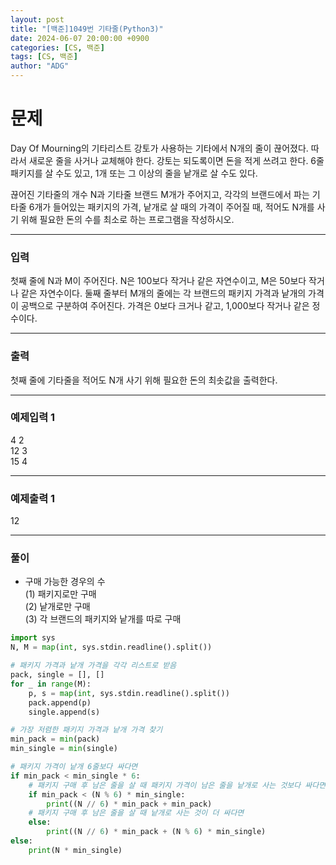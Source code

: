 ```yaml
---
layout: post
title: "[백준]1049번 기타줄(Python3)"
date: 2024-06-07 20:00:00 +0900
categories: [CS, 백준]
tags: [CS, 백준]
author: "ADG"
---
```


# 문제

Day Of Mourning의 기타리스트 강토가 사용하는 기타에서 N개의 줄이 끊어졌다. 따라서 새로운 줄을 사거나 교체해야 한다. 강토는 되도록이면 돈을 적게 쓰려고 한다. 6줄 패키지를 살 수도 있고, 1개 또는 그 이상의 줄을 낱개로 살 수도 있다.

끊어진 기타줄의 개수 N과 기타줄 브랜드 M개가 주어지고, 각각의 브랜드에서 파는 기타줄 6개가 들어있는 패키지의 가격, 낱개로 살 때의 가격이 주어질 때, 적어도 N개를 사기 위해 필요한 돈의 수를 최소로 하는 프로그램을 작성하시오.

---
### 입력

첫째 줄에 N과 M이 주어진다. N은 100보다 작거나 같은 자연수이고, M은 50보다 작거나 같은 자연수이다. 둘째 줄부터 M개의 줄에는 각 브랜드의 패키지 가격과 낱개의 가격이 공백으로 구분하여 주어진다. 가격은 0보다 크거나 같고, 1,000보다 작거나 같은 정수이다.

---
### 출력

첫째 줄에 기타줄을 적어도 N개 사기 위해 필요한 돈의 최솟값을 출력한다.

---
### 예제입력 1

4 2  
12 3  
15 4  

---
### 예제출력 1

12

---
### 풀이
- 구매 가능한 경우의 수  
  (1) 패키지로만 구매  
  (2) 낱개로만 구매  
  (3) 각 브랜드의 패키지와 낱개를 따로 구매  

```python
import sys
N, M = map(int, sys.stdin.readline().split())

# 패키지 가격과 낱개 가격을 각각 리스트로 받음
pack, single = [], []
for _ in range(M):
    p, s = map(int, sys.stdin.readline().split())
    pack.append(p)
    single.append(s)

# 가장 저렴한 패키지 가격과 낱개 가격 찾기
min_pack = min(pack)
min_single = min(single)

# 패키지 가격이 낱개 6줄보다 싸다면
if min_pack < min_single * 6:
    # 패키지 구매 후 남은 줄을 살 때 패키지 가격이 남은 줄을 낱개로 사는 것보다 싸다면
    if min_pack < (N % 6) * min_single:
        print((N // 6) * min_pack + min_pack)
    # 패키지 구매 후 남은 줄을 살 때 낱개로 사는 것이 더 싸다면 
    else:
        print((N // 6) * min_pack + (N % 6) * min_single)
else:
    print(N * min_single)
```